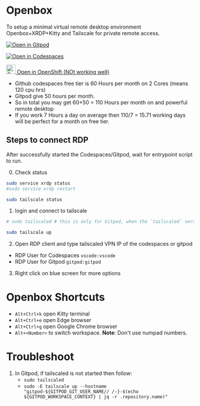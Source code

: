 # Openbox

To setup a minimal virtual remote desktop environment Openbox+XRDP+Kitty and Tailscale for private remote access.

[![Open in Gitpod](https://gitpod.io/button/open-in-gitpod.svg)](https://gitpod.io/new#https://github.com/rahuldhole/openbox)

[![Open in Codespaces](https://github.com/codespaces/badge.svg)](https://github.com/codespaces/new?hide_repo_select=true&ref=main&repo=rahuldhole/openbox)

<a href="https://devspaces.apps.sandbox-m3.1530.p1.openshiftapps.com/#https://github.com/rahuldhole/openbox">
    <img src="https://www.svgrepo.com/show/354143/openshift.svg" alt="Open in OpenShift" width="25px"/> Open in OpenShift (NOt working well)
</a>

<br>

- Github codespaces free tier is 60 Hours per month on 2 Cores (means 120 cpu hrs)
- Gitpod give 50 hours per month.
- So in total you may get 60+50 = 110 Hours per month on and powerful remote desktop
- If you work 7 Hours a day on average then 110/7 = 15.71 working days will be perfect for a month on free tier.

## Steps to connect RDP

After successfully started the Codespaces/Gitpod, wait for entrypoint script to run.

0. Check status
```sh
sudo service xrdp status
#sudo service xrdp restart

sudo tailscale status
```

1. login and connect to tailscale
```sh
# sudo tailscaled # this is only for Gitpod, when the `tailscaled` service is not started

sudo tailscale up
```

2. Open RDP client and type tailscaled VPN IP of the codespaces or gitpod
- RDP User for Codespaces `vscode:vscode`
- RDP User for Gitpod `gitpod:gitpod`

3. Right click on blue screen for more options

# Openbox Shortcuts
- `Alt+Ctrl+k` open Kitty terminal
- `Alt+Ctrl+e` open Edge browser
- `Alt+Ctrl+g` open Google Chrome browser
- `Alt+<Number>` to switch workspace. **Note**: Don't use numpad numbers.

# Troubleshoot
1. In Gitpod, if tailscaled is not started then follow:
    - `sudo tailscaled`
    - `sudo -E tailscale up --hostname "gitpod-${GITPOD_GIT_USER_NAME// /-}-$(echo ${GITPOD_WORKSPACE_CONTEXT} | jq -r .repository.name)"`
